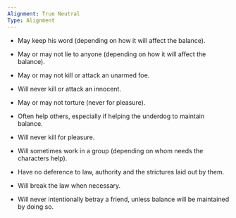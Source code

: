 ```yaml
---
Alignment: True Neutral
Type: Alignment
---
```


- May keep his word (depending on how it will affect the balance).
    
- May or may not lie to anyone (depending on how it will affect the balance).
    
- May or may not kill or attack an unarmed foe.
    
- Will never kill or attack an innocent.
    
- May or may not torture (never for pleasure).
    
- Often help others, especially if helping the underdog to maintain balance.
    
- Will never kill for pleasure.
    
- Will sometimes work in a group (depending on whom needs the characters help).
    
- Have no deference to law, authority and the strictures laid out by them.
    
- Will break the law when necessary.
    
- Will never intentionally betray a friend, unless balance will be maintained by doing so.